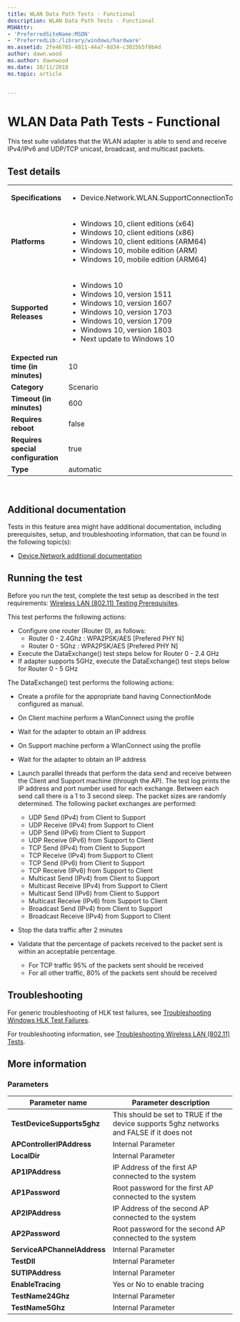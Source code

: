 ```yaml
---
title: WLAN Data Path Tests - Functional
description: WLAN Data Path Tests - Functional
MSHAttr:
- 'PreferredSiteName:MSDN'
- 'PreferredLib:/library/windows/hardware'
ms.assetid: 2fe46765-4811-44a7-8d34-c3025b5f8b4d
author: dawn.wood
ms.author: dawnwood
ms.date: 10/11/2018
ms.topic: article


---
```


# <span id="p_hlk_test.89be74cd-c2b7-41b2-adbe-344e09ce12e2"></span>WLAN Data Path Tests - Functional


This test suite validates that the WLAN adapter is able to send and receive IPv4/IPv6 and UDP/TCP unicast, broadcast, and multicast packets.

## Test details
|||
|---|---|
| **Specifications**  | <ul><li>Device.Network.WLAN.SupportConnectionToWiFiAP.ConnectionToWiFiAP</li></ul> |  
| **Platforms**   | <ul><li>Windows 10, client editions (x64)</li><li>Windows 10, client editions (x86)</li><li>Windows 10, client editions (ARM64)</li><li>Windows 10, mobile edition (ARM)</li><li>Windows 10, mobile edition (ARM64)</li></ul> |
| **Supported Releases** | <ul><li>Windows 10</li><li>Windows 10, version 1511</li><li>Windows 10, version 1607</li><li>Windows 10, version 1703</li><li>Windows 10, version 1709</li><li>Windows 10, version 1803</li><li>Next update to Windows 10</li></ul> |
|**Expected run time (in minutes)**| 10 |
|**Category**| Scenario |
|**Timeout (in minutes)**| 600 |
|**Requires reboot**| false |
|**Requires special configuration**| true |
|**Type**| automatic |

 

## <span id="Additional_documentation"></span><span id="additional_documentation"></span><span id="ADDITIONAL_DOCUMENTATION"></span>Additional documentation


Tests in this feature area might have additional documentation, including prerequisites, setup, and troubleshooting information, that can be found in the following topic(s):

-   [Device.Network additional documentation](device-network-additional-documentation.md)

## <span id="Running_the_test"></span><span id="running_the_test"></span><span id="RUNNING_THE_TEST"></span>Running the test


Before you run the test, complete the test setup as described in the test requirements: [Wireless LAN (802.11) Testing Prerequisites](wireless-lan--80211--testing-prerequisites.md).

This test performs the following actions:

-   Configure one router (Router 0), as follows:
    -   Router 0 - 2.4Ghz : WPA2PSK/AES \[Prefered PHY N\]
    -   Router 0 - 5Ghz : WPA2PSK/AES \[Prefered PHY N\]
-   Execute the DataExchange() test steps below for Router 0 - 2.4 GHz
-   If adapter supports 5GHz, execute the DataExchange() test steps below for Router 0 - 5 GHz

The DataExchange() test performs the following actions:

-   Create a profile for the appropriate band having ConnectionMode configured as manual.
-   On Client machine perform a WlanConnect using the profile
-   Wait for the adapter to obtain an IP address
-   On Support machine perform a WlanConnect using the profile
-   Wait for the adapter to obtain an IP address
-   Launch parallel threads that perform the data send and receive between the Client and Support machine (through the AP). The test log prints the IP address and port number used for each exchange. Between each send call there is a 1 to 3 second sleep. The packet sizes are randomly determined. The following packet exchanges are performed:

    -   UDP Send (IPv4) from Client to Support
    -   UDP Receive (IPv4) from Support to Client
    -   UDP Send (IPv6) from Client to Support
    -   UDP Receive (IPv6) from Support to Client
    -   TCP Send (IPv4) from Client to Support
    -   TCP Receive (IPv4) from Support to Client
    -   TCP Send (IPv6) from Client to Support
    -   TCP Receive (IPv6) from Support to Client
    -   Multicast Send (IPv4) from Client to Support
    -   Multicast Receive (IPv4) from Support to Client
    -   Multicast Send (IPv6) from Client to Support
    -   Multicast Receive (IPv6) from Support to Client
    -   Broadcast Send (IPv4) from Client to Support
    -   Broadcast Receive (IPv4) from Support to Client

-   Stop the data traffic after 2 minutes
-   Validate that the percentage of packets received to the packet sent is within an acceptable percentage.
    -   For TCP traffic 95% of the packets sent should be received
    -   For all other traffic, 80% of the packets sent should be received

## <span id="Troubleshooting"></span><span id="troubleshooting"></span><span id="TROUBLESHOOTING"></span>Troubleshooting


For generic troubleshooting of HLK test failures, see [Troubleshooting Windows HLK Test Failures](..\user\troubleshooting-windows-hlk-test-failures.md).

For troubleshooting information, see [Troubleshooting Wireless LAN (802.11) Tests](troubleshooting-wireless-lan--80211--tests.md).

## <span id="More_information"></span><span id="more_information"></span><span id="MORE_INFORMATION"></span>More information


### <span id="Parameters"></span><span id="parameters"></span><span id="PARAMETERS"></span>Parameters

| Parameter name              | Parameter description                                                                    |
|-----------------------------|------------------------------------------------------------------------------------------|
| **TestDeviceSupports5ghz**  | This should be set to TRUE if the device supports 5ghz networks and FALSE if it does not |
| **APControllerIPAddress**   | Internal Parameter                                                                       |
| **LocalDir**                | Internal Parameter                                                                       |
| **AP1IPAddress**            | IP Address of the first AP connected to the system                                       |
| **AP1Password**             | Root password for the first AP connected to the system                                   |
| **AP2IPAddress**            | IP Address of the second AP connected to the system                                      |
| **AP2Password**             | Root password for the second AP connected to the system                                  |
| **ServiceAPChannelAddress** | Internal Parameter                                                                       |
| **TestDll**                 | Internal Parameter                                                                       |
| **SUTIPAddress**            | Internal Parameter                                                                       |
| **EnableTracing**           | Yes or No to enable tracing                                                              |
| **TestName24Ghz**           | Internal Parameter                                                                       |
| **TestName5Ghz**            | Internal Parameter                                                                       |

 

 

 






